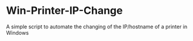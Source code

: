 # Win-Printer-IP-Change
A simple script to automate the changing of the IP/hostname of a printer in Windows

